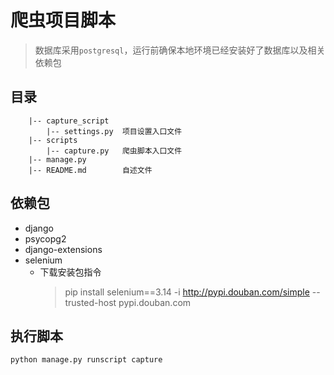 # 爬虫项目脚本

> 数据库采用`postgresql`，运行前确保本地环境已经安装好了数据库以及相关依赖包

## 目录
```
    |-- capture_script  
        |-- settings.py  项目设置入口文件
    |-- scripts
        |-- capture.py   爬虫脚本入口文件
    |-- manage.py
    |-- README.md        自述文件
```

## 依赖包
- django
- psycopg2
- django-extensions
- selenium
  - 下载安装包指令
    > pip install selenium==3.14 -i http://pypi.douban.com/simple --trusted-host pypi.douban.com

## 执行脚本
```bash
python manage.py runscript capture
```
